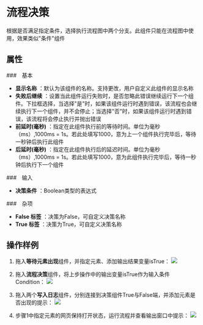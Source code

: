 # 流程决策

根据是否满足指定条件，选择执行流程图中两个分支。此组件只能在流程图中使用，效果类似&quot;条件&quot;组件

## 属性
###　基本

- **显示名称** ：默认为该组件的名称。支持更改，用户自定义此组件的显示名称
- **失败后继续** ：设置当此组件运行失败时，是否忽略此错误继续运行下一个组件。下拉框选择，当选择"是"时，如果该组件运行时遇到错误，该流程也会继续执行下一个组件，并不会停止；当选择"否"时，如果该组件运行时遇到错误，该流程将会停止执行并抛出错误
- **前延时(毫秒)** ：指定在此组件执行前的等待时间。单位为毫秒（ms）,1000ms = 1s。若此处填写1000，意为上一个组件执行完毕后，等待一秒钟后执行此组件
- **后延时(毫秒)** ：指定在此组件执行后的延迟时间。单位为毫秒（ms）,1000ms = 1s。若此处填写1000，意为此组件执行完毕后，等待一秒钟后执行下一个组件

###　输入
- **决策条件** ：Boolean类型的表达式

###　杂项
- **False 标签** ：决策为False，可自定义决策名称
- **True 标签** ：决策为True，可自定义决策名称

## 操作样例
1. 拖入**等待元素出现**组件，并指定元素、添加输出结果变量isTrue：
![](https://docimages.blob.core.chinacloudapi.cn/images/Activities/decision-1.png)

2. 拖入**流程决策**组件，将上步操作中的输出变量isTrue作为输入条件Condition：
![](https://docimages.blob.core.chinacloudapi.cn/images/Activities/decision-3.png)

3. 拖入两个**写入日志**组件，分别连接到决策组件True与False端，并添加元素是否出现的提示：
![](https://docimages.blob.core.chinacloudapi.cn/images/Activities/decision-2.png)

4. 步骤1中指定元素的网页保持打开状态，运行流程并查看输出窗口中提示：
![](https://docimages.blob.core.chinacloudapi.cn/images/Activities/decision-4.png)